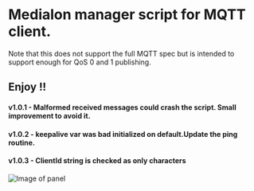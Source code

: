 # Medialon manager script for MQTT client.

Note that this does not support the full MQTT spec but is intended to support enough for QoS 0 and 1 publishing.

## Enjoy !!


#### v1.0.1 - Malformed received messages could crash the script. Small improvement to avoid it.

#### v1.0.2 - keepalive var was bad initialized on default.Update the ping routine.

#### v1.0.3 - ClientId string is checked as only characters

![Image of panel](https://github.com/joanantonllarch/medialon_script-mqtt_client/panel_mqtt.png)
